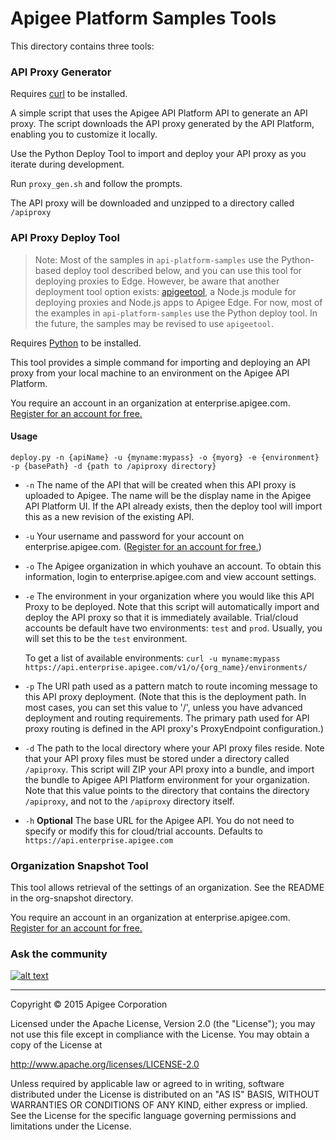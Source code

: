 # Apigee Platform Samples Tools

This directory contains three tools:

### API Proxy Generator

Requires [curl](http://curl.haxx.se/) to be installed.

A simple script that uses the Apigee API Platform API to generate an API proxy. The 
script downloads the API proxy generated by the API Platform, enabling you 
to customize it locally. 

Use the Python Deploy Tool to import and deploy your API proxy as you iterate
during development.

Run `proxy_gen.sh` and follow the prompts.

The API proxy will be downloaded and unzipped to a directory called `/apiproxy`

### API Proxy Deploy Tool

>Note: Most of the samples in `api-platform-samples` use the Python-based deploy tool described below, and you can use this tool for deploying proxies to Edge. However, be aware that another deployment tool option exists: [apigeetool](https://www.npmjs.com/package/apigeetool), a Node.js module for deploying proxies and Node.js apps to Apigee Edge. For now, most of the examples in `api-platform-samples` use the Python deploy tool. In the future, the samples may be revised to use `apigeetool`. 

Requires [Python](http://python.org/getit/) to be installed. 

This tool provides a simple command for importing and deploying an API proxy
from your local machine to an environment on the Apigee API Platform.

You require an account in an organization at enterprise.apigee.com. [Register for an account for free.](https://accounts.apigee.com/accounts/sign_up)

#### Usage

    deploy.py -n {apiName} -u {myname:mypass} -o {myorg} -e {environment} -p {basePath} -d {path to /apiproxy directory}

* `-n` The name of the API that will be created when this API proxy is uploaded to Apigee. 
The name will be the display name in the Apigee API Platform UI. If the API already exists,
then the deploy tool will import this as a new revision of the existing API.

* `-u` Your username and password for your account on enterprise.apigee.com. ([Register for an account for free.](https://accounts.apigee.com/accounts/sign_up))

* `-o` The Apigee organization in which youhave an account. To obtain this information, login
to enterprise.apigee.com  and view account settings.

* `-e` The environment in your organization where you would like this API Proxy to be 
deployed. Note that this script will automatically import and deploy the API proxy 
so that it is immediately available.  Trial/cloud accounts be default have two 
environments: `test` and `prod`. Usually, you will set this to be the `test` environment.

    To get a list of available environments: `curl -u myname:mypass https://api.enterprise.apigee.com/v1/o/{org_name}/environments/`

* `-p` The URI path used as a pattern match to route incoming message to this API proxy deployment. 
(Note that this is the deployment path. In most cases, you can set this value to '/', 
unless you have advanced deployment and routing requirements. The primary path used for
API proxy routing is defined in the API proxy's ProxyEndpoint configuration.) 

* `-d` The path to the local directory where your API proxy files reside. Note that your 
API proxy files must be stored under a directory called `/apiproxy`. This script will 
ZIP your API proxy into a bundle, and import the bundle to Apigee API Platform 
environment for your organization. Note that this value points to the directory that 
contains the directory `/apiproxy`, and not to the `/apiproxy` directory itself.

* `-h` **Optional** The base URL for the Apigee API. You do not need to specify or modify this for cloud/trial accounts. Defaults to `https://api.enterprise.apigee.com`

### Organization Snapshot Tool

This tool allows retrieval of the settings of an organization. See the README in the org-snapshot directory.

You require an account in an organization at enterprise.apigee.com. [Register for an account for free.](https://accounts.apigee.com/accounts/sign_up)

### Ask the community

[![alt text](../../images/apigee-community.png "Apigee Community is a great place to ask questions and find answers about developing API proxies. ")](https://community.apigee.com?via=github)

---

Copyright © 2015 Apigee Corporation

Licensed under the Apache License, Version 2.0 (the "License"); you may not use
this file except in compliance with the License. You may obtain a copy
of the License at

http://www.apache.org/licenses/LICENSE-2.0

Unless required by applicable law or agreed to in writing, software
distributed under the License is distributed on an "AS IS" BASIS,
WITHOUT WARRANTIES OR CONDITIONS OF ANY KIND, either express or implied.
See the License for the specific language governing permissions and
limitations under the License.
